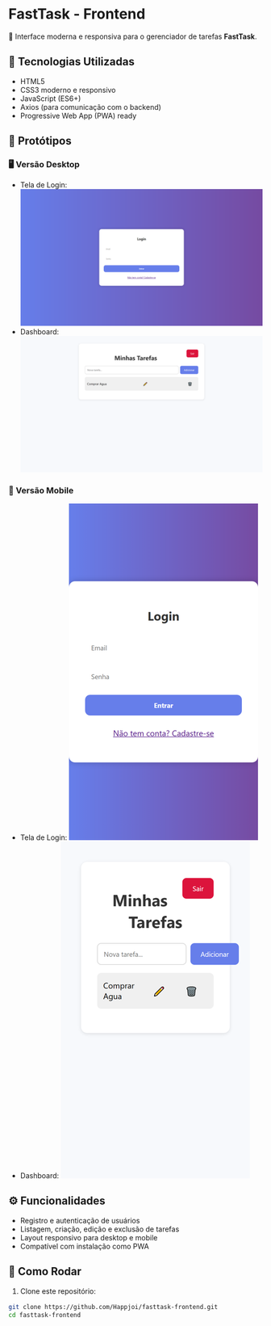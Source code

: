 # FastTask - Frontend

🚀 Interface moderna e responsiva para o gerenciador de tarefas **FastTask**.

## 📱 Tecnologias Utilizadas

- HTML5
- CSS3 moderno e responsivo
- JavaScript (ES6+)
- Axios (para comunicação com o backend)
- Progressive Web App (PWA) ready

## 📸 Protótipos

### 🖥️ Versão Desktop
- Tela de Login: ![Login Desktop](screenshots/login-desktop.png)
- Dashboard: ![Dashboard Desktop](screenshots/dashboard-desktop.png)

### 📱 Versão Mobile
- Tela de Login: ![Login Mobile](screenshots/login-mobile.png)
- Dashboard: ![Dashboard Mobile](screenshots/dashboard-mobile.png)

## ⚙️ Funcionalidades

- Registro e autenticação de usuários
- Listagem, criação, edição e exclusão de tarefas
- Layout responsivo para desktop e mobile
- Compatível com instalação como PWA

## 🧪 Como Rodar

1. Clone este repositório:
```bash
git clone https://github.com/Happjoi/fasttask-frontend.git
cd fasttask-frontend
